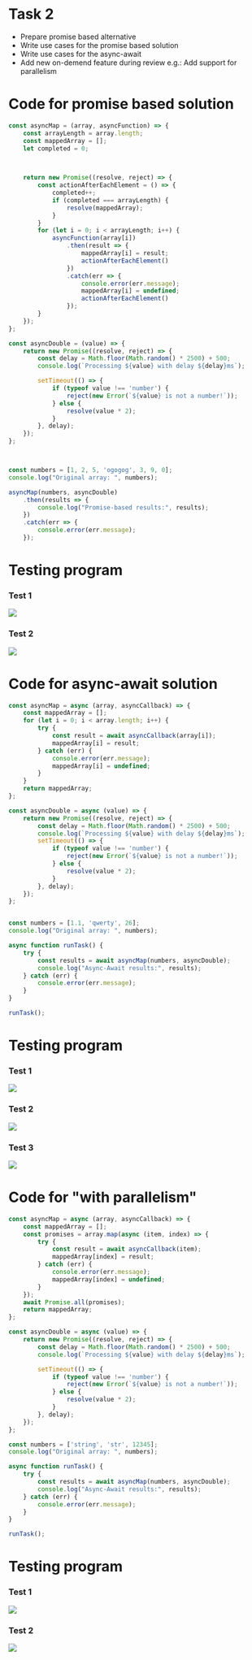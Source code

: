 # Task 2
  * Prepare promise based alternative
  * Write use cases for the promise based solution
  * Write use cases for the async-await
  * Add new on-demend feature during review
    e.g.: Add support for parallelism


# Code for promise based solution
```js
const asyncMap = (array, asyncFunction) => {
    const arrayLength = array.length;
    const mappedArray = [];
    let completed = 0;

    

    return new Promise((resolve, reject) => {
        const actionAfterEachElement = () => {
            completed++;
            if (completed === arrayLength) {
                resolve(mappedArray);
            }
        }
        for (let i = 0; i < arrayLength; i++) {
            asyncFunction(array[i])
                .then(result => {
                    mappedArray[i] = result;
                    actionAfterEachElement()
                })
                .catch(err => {
                    console.error(err.message);
                    mappedArray[i] = undefined;
                    actionAfterEachElement()
                });
        }
    });
};

const asyncDouble = (value) => {
    return new Promise((resolve, reject) => {
        const delay = Math.floor(Math.random() * 2500) + 500;
        console.log(`Processing ${value} with delay ${delay}ms`);

        setTimeout(() => {
            if (typeof value !== 'number') {
                reject(new Error(`${value} is not a number!`));
            } else {
                resolve(value * 2);
            }
        }, delay);
    });
};



const numbers = [1, 2, 5, 'ogogog', 3, 9, 0];
console.log("Original array: ", numbers);

asyncMap(numbers, asyncDouble)
    .then(results => {
        console.log("Promise-based results:", results);
    })
    .catch(err => {
        console.error(err.message);
    });
```

# Testing program

### Test 1
<img src="./media/lab_2_promise_solution_test_1.png">

### Test 2
<img src="./media/lab_2_promise_solution_test_2.png">


# Code for async-await solution
```js
const asyncMap = async (array, asyncCallback) => {
    const mappedArray = [];
    for (let i = 0; i < array.length; i++) {
        try {
            const result = await asyncCallback(array[i]);
            mappedArray[i] = result;
        } catch (err) {
            console.error(err.message);
            mappedArray[i] = undefined;
        }
    }
    return mappedArray;
};

const asyncDouble = async (value) => {
    return new Promise((resolve, reject) => {
        const delay = Math.floor(Math.random() * 2500) + 500;
        console.log(`Processing ${value} with delay ${delay}ms`);
        setTimeout(() => {
            if (typeof value !== 'number') {
                reject(new Error(`${value} is not a number!`));
            } else {
                resolve(value * 2);
            }
        }, delay);
    });
};


const numbers = [1.1, 'qwerty', 26];
console.log("Original array: ", numbers);

async function runTask() {
    try {
        const results = await asyncMap(numbers, asyncDouble);
        console.log("Async-Await results:", results);
    } catch (err) {
        console.error(err.message);
    }
}

runTask();
```

# Testing program

### Test 1
<img src="./media/lab_2_async_await_solution_test_1.png">

### Test 2
<img src="./media/lab_2_async_await_solution_test_2.png">

### Test 3
<img src="./media/lab_2_async_await_solution_test_3.png">


# Code for "with parallelism"
```js
const asyncMap = async (array, asyncCallback) => {
    const mappedArray = [];
    const promises = array.map(async (item, index) => {
        try {
            const result = await asyncCallback(item);
            mappedArray[index] = result;
        } catch (err) {
            console.error(err.message);
            mappedArray[index] = undefined;
        }
    });
    await Promise.all(promises);
    return mappedArray;
};

const asyncDouble = async (value) => {
    return new Promise((resolve, reject) => {
        const delay = Math.floor(Math.random() * 2500) + 500;
        console.log(`Processing ${value} with delay ${delay}ms`);

        setTimeout(() => {
            if (typeof value !== 'number') {
                reject(new Error(`${value} is not a number!`));
            } else {
                resolve(value * 2);
            }
        }, delay);
    });
};

const numbers = ['string', 'str', 12345];
console.log("Original array: ", numbers);

async function runTask() {
    try {
        const results = await asyncMap(numbers, asyncDouble);
        console.log("Async-Await results:", results);
    } catch (err) {
        console.error(err.message);
    }
}

runTask();
```

# Testing program

### Test 1
<img src="./media/lab_2_solution_with_parallelism_test_1.png">

### Test 2
<img src="./media/lab_2_solution_with_parallelism_test_2.png">
